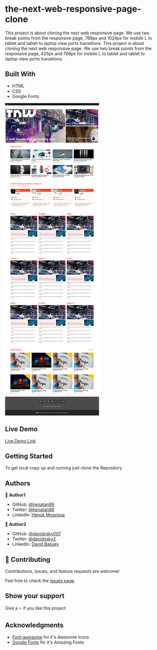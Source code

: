 # the-next-web-responsive-page-clone
This project is about cloning the next web responsive page. We use two break points from the responsive page, 768px and 1024px for mobile L to tablet and tablet to laptop view ports transitions.
This project is about cloning the next web responsive page. We use two break points from the responsive page, 425px and 768px for mobile L to tablet and tablet to laptop view ports transitions.


## Built With

- HTML
- CSS
- Google Fonts

 <img src="./images/page-image.png">


## Live Demo

[Live Demo Link](https://henatan99.github.io/the-next-web-responsive-page-clone)

## Getting Started

To get local copy up and running just clone the Repository.

## Authors

:bust_in_silhouette: **Author1**

- GitHub: [@henatan99](https://github.com/henatan99)
- Twitter: [@henatan99](https://twitter.com/henatan99)
- LinkedIn: [Henok Mossissa](https://www.linkedin.com/in/henok-mekonnen-2a251613/)

:bust_in_silhouette: **Author2**

- GitHub: [@davidosky007](https://github.com/davidosky007)
- Twitter: [@davidosky2](https://twitter.com/Davidosky2)
- LinkedIn: [David Bassey](https://www.linkedin.com/in/david-bassey-2b9671199/)

## :handshake: Contributing

Contributions, issues, and feature requests are welcome!

Feel free to check the [issues page](https://github.com/henatan99/the-next-web-responsive-page-clone/issues/1).

## Show your support

Give a :star: if you like this project

## Acknowledgments

- [Font-awesome](https://fontawesome.com/) for it's Awesome Icons
- [Google Fonts](https://fonts.google.com/) for it's Amazing Fonts
